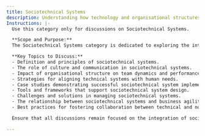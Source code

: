 ```yaml
---
title: Sociotechnical Systems
description: Understanding how technology and organisational structures interact to shape software delivery and team effectiveness.
Instructions: |-
  Use this category only for discussions on Sociotechnical Systems.

  **Scope and Purpose:**  
  The Sociotechnical Systems category is dedicated to exploring the interplay between social and technical elements within organisations. This category aims to foster understanding of how these systems can be optimised to enhance collaboration, productivity, and overall organisational effectiveness. Discussions should focus on the integration of human factors with technological solutions to create a harmonious work environment that supports Agile methodologies and DevOps practices.

  **Key Topics to Discuss:**
  - Definition and principles of sociotechnical systems.
  - The role of culture and communication in sociotechnical systems.
  - Impact of organisational structure on team dynamics and performance.
  - Strategies for aligning technical systems with human needs.
  - Case studies demonstrating successful sociotechnical system implementations.
  - Tools and frameworks that support sociotechnical system design.
  - Challenges and solutions in managing sociotechnical systems.
  - The relationship between sociotechnical systems and business agility.
  - Best practices for fostering collaboration between technical and non-technical teams.

  Ensure that all discussions remain focused on the integration of social and technical aspects, promoting a holistic view of organisational effectiveness in the context of Agile and DevOps.

---
```


